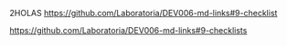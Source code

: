 2HOLAS
https://github.com/Laboratoria/DEV006-md-links#9-checklist

https://github.com/Laboratoria/DEV006-md-links#9-checklists